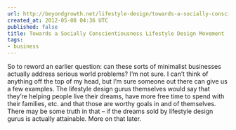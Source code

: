 ```yaml
---
url: http://beyondgrowth.net/lifestyle-design/towards-a-socially-conscientiousness-lifestyle-design-movement/
created_at: 2012-05-08 04:36 UTC
published: false
title: Towards a Socially Conscientiousness Lifestyle Design Movement | Beyond Growth
tags:
- business
---
```


So to reword an earlier question: can these sorts of minimalist businesses actually address serious world problems? I’m not sure. I can’t think of anything off the top of my head, but I’m sure someone out there can give us a few examples. The lifestyle design gurus themselves would say that they’re helping people live their dreams, have more free time to spend with their families, etc. and that those are worthy goals in and of themselves. There may be some truth in that – if the dreams sold by lifestyle design gurus is actually attainable. More on that later.
